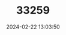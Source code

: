 ---
title: "33259"
category: "Sindora javanica"
draft: false
date: 2024-02-22 13:03:50
languages:
  Indonesian: ["Samparantu", "Uku Aka"]
---